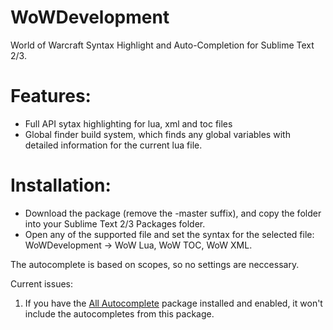 # WoWDevelopment
World of Warcraft Syntax Highlight and Auto-Completion for Sublime Text 2/3.

# Features:

* Full API sytax highlighting for lua, xml and toc files
* Global finder build system, which finds any global variables with detailed information for the current lua file.

# Installation:
* Download the package (remove the -master suffix), and copy the folder into your Sublime Text 2/3 Packages folder.
* Open any of the supported file and set the syntax for the selected file: WoWDevelopment -> WoW Lua, WoW TOC, WoW XML.

The autocomplete is based on scopes, so no settings are neccessary.

Current issues:
1. If you have the [All Autocomplete](https://github.com/alienhard/SublimeAllAutocomplete) package installed and enabled, it won't include the autocompletes from this package. 
